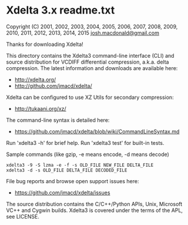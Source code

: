 Xdelta 3.x readme.txt
=====================

Copyright (C) 2001, 2002, 2003, 2004, 2005, 2006, 2007, 2008,
2009, 2010, 2011, 2012, 2013, 2014, 2015
<josh.macdonald@gmail.com>


Thanks for downloading Xdelta!

This directory contains the Xdelta3 command-line interface (CLI) and source
distribution for VCDIFF differential compression, a.k.a. delta
compression. The latest information and downloads are available here:

* http://xdelta.org/
* http://github.com/jmacd/xdelta/

Xdelta can be configured to use XZ Utils for secondary compression:

* http://tukaani.org/xz/

The command-line syntax is detailed here:

* https://github.com/jmacd/xdelta/blob/wiki/CommandLineSyntax.md

Run 'xdelta3 -h' for brief help.  Run 'xdelta3 test' for built-in tests.

Sample commands (like gzip, -e means encode, -d means decode)

    xdelta3 -9 -S lzma -e -f -s OLD_FILE NEW_FILE DELTA_FILE
    xdelta3 -d -s OLD_FILE DELTA_FILE DECODED_FILE

File bug reports and browse open support issues here:

* https://github.com/jmacd/xdelta/issues

The source distribution contains the C/C++/Python APIs, Unix, Microsoft VC++
and Cygwin builds.  Xdelta3 is covered under the terms of the APL, see
LICENSE.
